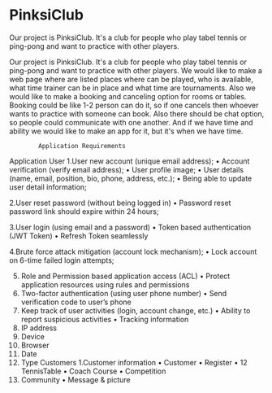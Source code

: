 # PinksiClub
Our project is PinksiClub. It's a club for people who play tabel tennis or ping-pong and want to practice with other players. 

Our project is PinksiClub. It's a club for people who play tabel tennis or ping-pong and want to practice with other players. 
We would like to make a web page where are listed places where can be played, who is available, what time trainer can be in place and what time are tournaments. 
Also we would like to make a booking and canceling option for rooms or tables. 
Booking could be like 1-2 person can do it, so if one cancels then whoever wants to practice with someone can book. 
Also there should be chat option, so people could communicate with one another. 
And if we have time and ability we would like to make an app for it, but it's when we have time.

			Application Requirements
   
Application User
1.User new account (unique email address);
•	Account verification (verify email address);
•	User profile image;
•	User details (name, email, position, bio, phone, address, etc.);
•	Being able to update user detail information;

2.User reset password (without being logged in)
•	Password reset password link should expire within 24 hours;

3.User login (using email and a password)
•	Token based authentication (JWT Token)
•	Refresh Token seamlessly

4.Brute force attack mitigation (account lock mechanism);
•	Lock account on 6-time failed login attempts;

5. Role and Permission based application access (ACL)
•	Protect application resources using rules and permissions
6. Two-factor authentication (using user phone number)
•	Send verification code to user’s phone 
7. Keep track of user activities (login, account change, etc.)
•	Ability to report suspicious activities
•	Tracking information
1.	IP address
2.	Device
3.	Browser
4.	Date
5.	Type
Customers 
1.Customer information
•	Customer
•	Register 
•	12 TennisTable
•	Coach Course
•	Competition 
2. Community
•	Message & picture
